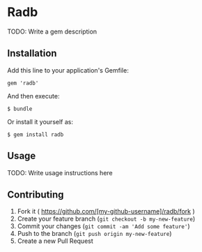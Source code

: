 # Radb

TODO: Write a gem description

## Installation

Add this line to your application's Gemfile:

    gem 'radb'

And then execute:

    $ bundle

Or install it yourself as:

    $ gem install radb

## Usage

TODO: Write usage instructions here

## Contributing

1. Fork it ( https://github.com/[my-github-username]/radb/fork )
2. Create your feature branch (`git checkout -b my-new-feature`)
3. Commit your changes (`git commit -am 'Add some feature'`)
4. Push to the branch (`git push origin my-new-feature`)
5. Create a new Pull Request
